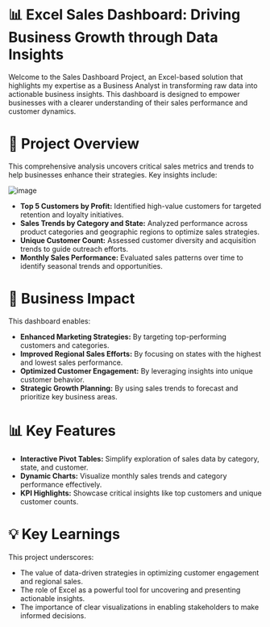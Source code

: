 # 📊 Excel Sales Dashboard: Driving Business Growth through Data Insights
Welcome to the Sales Dashboard Project, an Excel-based solution that highlights my expertise as a Business Analyst in transforming raw data into actionable business insights. This dashboard is designed to empower businesses with a clearer understanding of their sales performance and customer dynamics.

# 🚀 Project Overview
This comprehensive analysis uncovers critical sales metrics and trends to help businesses enhance their strategies. Key insights include:

![image](https://github.com/user-attachments/assets/7c589a3f-533b-455b-8c0c-a3749f1964c9)

* **Top 5 Customers by Profit:** Identified high-value customers for targeted retention and loyalty initiatives.
* **Sales Trends by Category and State:** Analyzed performance across product categories and geographic regions to optimize sales strategies.
* **Unique Customer Count:** Assessed customer diversity and acquisition trends to guide outreach efforts.
* **Monthly Sales Performance:** Evaluated sales patterns over time to identify seasonal trends and opportunities.

# 🎯 Business Impact
This dashboard enables:

* **Enhanced Marketing Strategies:** By targeting top-performing customers and categories.
* **Improved Regional Sales Efforts:** By focusing on states with the highest and lowest sales performance.
* **Optimized Customer Engagement:** By leveraging insights into unique customer behavior.
* **Strategic Growth Planning:** By using sales trends to forecast and prioritize key business areas.

# 📊 Key Features
* **Interactive Pivot Tables:** Simplify exploration of sales data by category, state, and customer.
* **Dynamic Charts:** Visualize monthly sales trends and category performance effectively.
* **KPI Highlights:** Showcase critical insights like top customers and unique customer counts.

# 💡 Key Learnings
This project underscores:

* The value of data-driven strategies in optimizing customer engagement and regional sales.
* The role of Excel as a powerful tool for uncovering and presenting actionable insights.
* The importance of clear visualizations in enabling stakeholders to make informed decisions.
